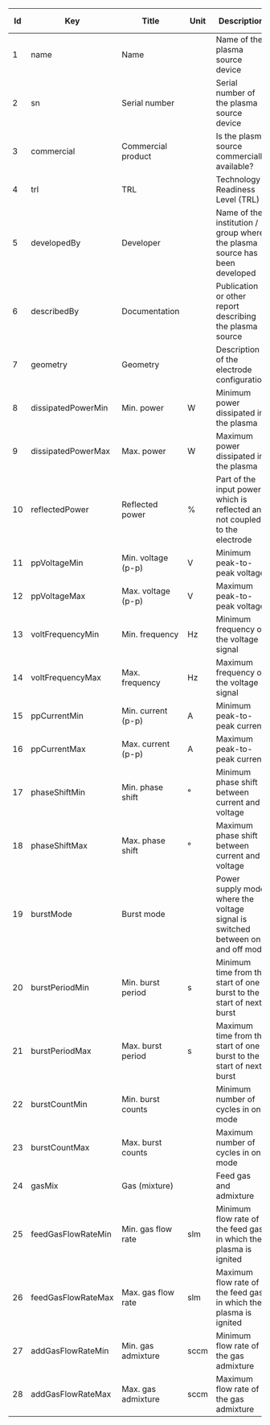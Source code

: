 |Id  | Key                 | Title                     | Unit | Description                                                                       | Type    | Occ | Allowed values |
|---- | ------------------- | ------------------------- | ---- | --------------------------------------------------------------------------------- | ------- | -------- | ------------- |
| 1 | name                | Name                      |   | Name of the plasma source device                                                  | string  | 1     |               |
| 2 | sn                  | Serial number             |   | Serial number of the plasma source device                                         | string  | 1     |               |
| 3 | commercial          | Commercial product        |   | Is the plasma source commercially available?                                      | string  | 1     |               |
| 4 | trl                 | TRL                       |   | Technology Readiness Level (TRL)                                                  | number  | 1     |               |
| 5 | developedBy         | Developer                 |   | Name of the institution / group where the plasma source has been developed        | string  | 1     |               |
| 6 | describedBy         | Documentation             |   | Publication or other report describing the plasma source                          | string  | 1     |               |
| 7 | geometry            | Geometry                  |   | Description of the electrode configuration                                        | string  | 1     |               |
| 8 | dissipatedPowerMin  | Min. power               |  W | Minimum power dissipated in the plasma                                            | number  | 0-1    |               |
| 9 | dissipatedPowerMax  | Max. power               |  W | Maximum power dissipated in the plasma                                            | number  | 0-1    |               |
| 10 | reflectedPower      | Reflected power          |  % | Part of the input power which is reflected and not coupled to the electrode       | number  | 0-1    |               |
| 11 | ppVoltageMin        | Min. voltage (p-p)       |  V | Minimum peak-to-peak voltage                                                      | number  | 1     |               |
| 12 | ppVoltageMax        | Max. voltage (p-p)       |  V | Maximum peak-to-peak voltage                                                      | number  | 1     |               |
| 13 | voltFrequencyMin    | Min. frequency         |  Hz  | Minimum frequency of the voltage signal                                           | number  | 1     |               |
| 14 | voltFrequencyMax    | Max. frequency         |  Hz  | Maximum frequency of the voltage signal                                           | number  | 1     |               |
| 15 | ppCurrentMin        | Min. current (p-p)       |  A | Minimum peak-to-peak current                                                      | number  | 0-1    |               |
| 16 | ppCurrentMax        | Max. current (p-p)       |  A | Maximum peak-to-peak current                                                      | number  | 0-1    |               |
| 17 | phaseShiftMin       | Min. phase shift         |  ° | Minimum phase shift between current and voltage                                   | number  | 0-1    |               |
| 18 | phaseShiftMax       | Max. phase shift         |  ° | Maximum phase shift between current and voltage                                   | number  | 0-1    |               |
| 19 | burstMode           | Burst mode                |   | Power supply mode where the voltage signal is switched between on and off mode    | boolean | 1     |               |
| 20 | burstPeriodMin      | Min. burst period        |  s | Minimum time from the start of one burst to the start of next burst               | number  | 0-1    |               |
| 21 | burstPeriodMax      | Max. burst period        |  s | Maximum time from the start of one burst to the start of next burst               | number  | 0-1    |               |
| 22 | burstCountMin       | Min. burst counts         |   | Minimum number of cycles in on mode                                               | number  | 0-1    |               |
| 23 | burstCountMax       | Max. burst counts         |   | Maximum number of cycles in on mode                                               | number  | 0-1    |               |
| 24 | gasMix              | Gas (mixture)             |   | Feed gas and admixture                                                            | string  | 1     |               |
| 25 | feedGasFlowRateMin  | Min. gas flow rate     | slm  | Minimum flow rate of the feed gas in which the plasma is ignited                  | number  | 0-1    |               |
| 26 | feedGasFlowRateMax  | Max. gas flow rate    |  slm  | Maximum flow rate of the feed gas in which the plasma is ignited                  | number  | 0-1    |               |
| 27 | addGasFlowRateMin   | Min. gas admixture   |  sccm | Minimum flow rate of the gas admixture                                            | number  | 0-1    |               |
| 28 | addGasFlowRateMax   | Max. gas admixture   |  sccm | Maximum flow rate of the gas admixture                                            | number  | 0-1    |               |